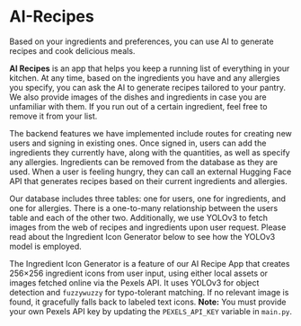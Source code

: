 # AI-Recipes

Based on your ingredients and preferences, you can use AI to generate recipes and cook delicious meals.

**AI Recipes** is an app that helps you keep a running list of everything in your kitchen. At any time, based on the ingredients you have and any allergies you specify, you can ask the AI to generate recipes tailored to your pantry. We also provide images of the dishes and ingredients in case you are unfamiliar with them. If you run out of a certain ingredient, feel free to remove it from your list.

The backend features we have implemented include routes for creating new users and signing in existing ones. Once signed in, users can add the ingredients they currently have, along with the quantities, as well as specify any allergies. Ingredients can be removed from the database as they are used. When a user is feeling hungry, they can call an external Hugging Face API that generates recipes based on their current ingredients and allergies.

Our database includes three tables: one for users, one for ingredients, and one for allergies. There is a one-to-many relationship between the users table and each of the other two. Additionally, we use YOLOv3 to fetch images from the web of recipes and ingredients upon user request. Please read about the Ingredient Icon Generator below to see how the YOLOv3 model is employed.

The Ingredient Icon Generator is a feature of our AI Recipe App that creates 256×256 ingredient icons from user input, using either local assets or images fetched online via the Pexels API. It uses YOLOv3 for object detection and `fuzzywuzzy` for typo-tolerant matching. If no relevant image is found, it gracefully falls back to labeled text icons. **Note:** You must provide your own Pexels API key by updating the `PEXELS_API_KEY` variable in `main.py`.
